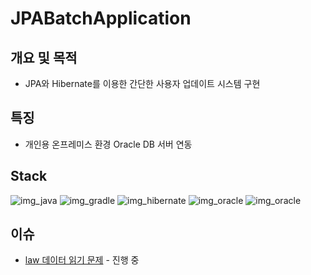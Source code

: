 # JPABatchApplication

## 개요 및 목적
- JPA와 Hibernate를 이용한 간단한 사용자 업데이트 시스템 구현

## 특징
- 개인용 온프레미스 환경 Oracle DB 서버 연동 

## Stack
![img_java](https://img.shields.io/badge/java&nbsp;11-007396?style=for-the-badge&logo=java&logoColor=white)
![img_gradle](https://img.shields.io/badge/gradle-02303A?style=for-the-badge&logo=gradle&logoColor=white)
![img_hibernate](https://img.shields.io/badge/hibernate&nbsp;5.6.8&nbsp;final-59666C?style=for-the-badge&logo=hibernate&logoColor=white)
![img_oracle](https://img.shields.io/badge/fedora&nbsp;34-51A2DA?style=for-the-badge&logo=fedora&logoColor=white)
![img_oracle](https://img.shields.io/badge/oracle&nbsp;11g-F80000?style=for-the-badge&logo=oracle&logoColor=white)

## 이슈
- [law 데이터 읽기 문제](/issues/1) - 진행 중